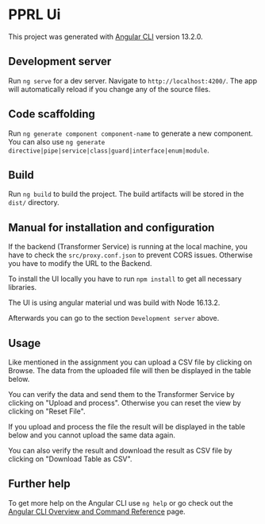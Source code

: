 # PPRL Ui

This project was generated with [Angular CLI](https://github.com/angular/angular-cli) version 13.2.0.

## Development server

Run `ng serve` for a dev server. Navigate to `http://localhost:4200/`. The app will automatically reload if you change any of the source files.

## Code scaffolding

Run `ng generate component component-name` to generate a new component. You can also use `ng generate directive|pipe|service|class|guard|interface|enum|module`.

## Build

Run `ng build` to build the project. The build artifacts will be stored in the `dist/` directory.

## Manual for installation and configuration

If the backend (Transformer Service) is running at the local machine, you have to check the `src/proxy.conf.json` to prevent CORS issues.
Otherwise you have to modify the URL to the Backend.

To install the UI locally you have to run `npm install` to get all necessary libraries.

The UI is using angular material und was build with Node 16.13.2.

Afterwards you can go to the section `Development server` above.

## Usage

Like mentioned in the assignment you can upload a CSV file by clicking on Browse. The data from the uploaded file will then be displayed in the table below. 

You can verify the data and send them to the Transformer Service by clicking on "Upload and process". Otherwise you can reset the view by clicking on "Reset File".

If you upload and process the file the result will be displayed in the table below and you cannot upload the same data again. 

You can also verify the result and download the result as CSV file by clicking on "Download Table as CSV".

## Further help

To get more help on the Angular CLI use `ng help` or go check out the [Angular CLI Overview and Command Reference](https://angular.io/cli) page.
